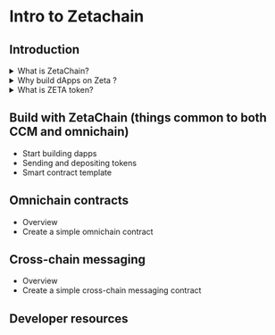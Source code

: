 # Intro to Zetachain


## Introduction

<details>
<summary>What is ZetaChain?</summary>
<br>
ZetaChain is the foundational, public blockchain that enables omnichain, generic smart contracts and messaging between any blockchain. It solves the problems of “cross-chain” and “multi-chain” and aims to open the crypto and global financial ecosystem to anyone. ZetaChain envisions and supports a truly fluid, multi-chain crypto ecosystem, where users and developers can move between and appreciate the benefits of any blockchain: payments, DeFi, liquidity, games, art, social graphs, performance, security, privacy, and so on.
</details>

<details>
<summary>Why build dApps on Zeta ?</summary>
<br>

1. Decentralized and public
ZetaChain is a decentralized and public blockchain network. It is built on Cosmos SDK and Tendermint Consensus. While many cross-chain solutions like bridges have to vary, often centralized trust models that have a track record for being susceptible to exploits and hacks, ZetaChain is a Proof-of-Stake blockchain, where all transactions and activity on the platform -- even cross-chain transactions -- are fully transparent, verifiable, and function in a trust-minimized manner.

2. Hyper-connected nodes
ZetaChain's nodes have observers that monitor transactions on every connected chain. Through ZetaChain's TSS architecture, the network can sign and verify transactions on every connected chain as a wallet can. By being able to read and write to connected chains in a secure, decentralized manner, these hyper-connected nodes provide a seamless omnichain environment for developers to build novel and powerful cross-chain applications on top of.

3. Omnichain smart contracts
Smart contracts can be deployed natively on ZetaChain that can read/write to connected chains. ZetaChain is the only public blockchain to support smart contracts with this capability, enabling a new paradigm of app development.

4. Cross-chain message passing
A developer can pass messages (data and value) between chains and layers with simple function calls. Through message passing, a dApp developer can build powerful cross-chain applications by simply implementing a few functions within their existing smart contracts.

5. Managed external assets
ZetaChain's network and dApps built on top of ZetaChain can manage assets and vaults of externally connected chains. This allows assets on any chain to be managed just as a smart contract on a single chain can manage assets on its respective chain. A dApp on ZetaChain can thus orchestrate and bring smart contract logic to any connected chain. This property applies to all chains, including non-smart-contract chains, like Bitcoin and Dogecoin.
</details>


<details>
<summary>What is ZETA token?</summary>
<br>
  
ZetaChain's coin ZETA is used to pay the gas fees for ZetaChain smart contracts and is additionally used to secure the PoS ZetaChain blockchain by bonding/staking/slashing. ZETA is also at the core of ZetaChain's cross-chain transfer, swaps, message delivery, and security. ZETA is one of the first multi-chain coins that is natively issued across multiple chains and layers.

Users can directly move the ZETA coin from any chain A to chain B. The mechanism is a one way peg (i.e. burning X amount on chain A and then minting X amount on chain B).

We use our own coin ZETA to represent value cross-chain because:

- Unlike the more common two-way pegging, there is no wrapping and therefore no multiple representations of the same underlying asset.
- The only (native) value that can go cross-chain is via the ZETA coin, which reduces attack surface substantially, resulting in an easier to understand audit and therefore higher security. For example, we can check the total supply at the contract mint site.
- Users can pay ZETA for the cross-chain service that ZetaChain provides, and for gas on the destination chain, in a single step/bundle.
</details>

## Build with ZetaChain (things common to both CCM and omnichain)
- Start building dapps
- Sending and depositing tokens
- Smart contract template
  
## Omnichain contracts
- Overview
- Create a simple omnichain contract
  
## Cross-chain messaging
- Overview
- Create a simple cross-chain messaging contract

## Developer resources




